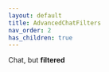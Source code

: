 ```yaml
---
layout: default
title: AdvancedChatFilters
nav_order: 2
has_children: true
---
```


Chat, but **filtered**
